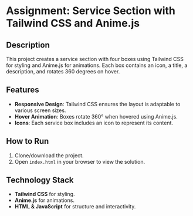 # Assignment: Service Section with Tailwind CSS and Anime.js

## Description
This project creates a service section with four boxes using Tailwind CSS for styling and Anime.js for animations. Each box contains an icon, a title, a description, and rotates 360 degrees on hover.

## Features
- **Responsive Design**: Tailwind CSS ensures the layout is adaptable to various screen sizes.
- **Hover Animation**: Boxes rotate 360° when hovered using Anime.js.
- **Icons**: Each service box includes an icon to represent its content.

## How to Run
1. Clone/download the project.
2. Open `index.html` in your browser to view the solution.

## Technology Stack
- **Tailwind CSS** for styling.
- **Anime.js** for animations.
- **HTML & JavaScript** for structure and interactivity.
